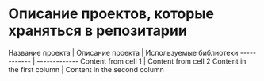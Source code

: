 # Описание проектов, которые храняться в репозитарии

Название проекта | Описание проекта | Используемые библиотеки
------------ | -------------
Content from cell 1 | Content from cell 2
Content in the first column | Content in the second column
